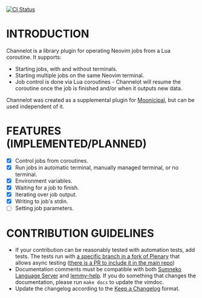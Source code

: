 [![CI Status](https://github.com/idanarye/nvim-channelot/workflows/CI/badge.svg)](https://github.com/idanarye/channelot/actions)

INTRODUCTION
============

Channelot is a library plugin for operating Neovim jobs from a Lua coroutine. It supports:

* Starting jobs, with and without terminals.
* Starting multiple jobs on the same Neovim terminal.
* Job control is done via Lua coroutines - Channelot will resume the coroutine once the job is finished and/or when it outputs new data.

Channelot was created as a supplemental plugin for [Moonicipal](https://github.com/idanarye/nvim-moonicipal), but can be used independent of it.

FEATURES (IMPLEMENTED/PLANNED)
==============================

- [x] Control jobs from coroutines.
- [x] Run jobs in automatic terminal, manually managed terminal, or no terminal.
- [x] Environment variables.
- [x] Waiting for a job to finish.
- [x] Iterating over job output.
- [x] Writing to job's stdin.
- [ ] Setting job parameters.

CONTRIBUTION GUIDELINES
=======================

* If your contribution can be reasonably tested with automation tests, add tests. The tests run with [a specific branch in a fork of Plenary](https://github.com/idanarye/plenary.nvim/tree/async-testing) that allows async testing ([there is a PR to include it in the main repo](https://github.com/nvim-lua/plenary.nvim/pull/426)) 
* Documentation comments must be compatible with both [Sumneko Language Server](https://github.com/sumneko/lua-language-server/wiki/Annotations) and [lemmy-help](https://github.com/numToStr/lemmy-help/blob/master/emmylua.md). If you do something that changes the documentation, please run `make docs` to update the vimdoc.
* Update the changelog according to the [Keep a Changelog](http://keepachangelog.com/en/1.0.0/) format.
